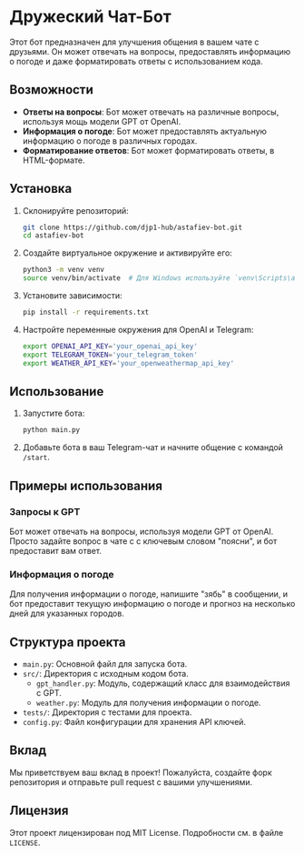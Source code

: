 # Дружеский Чат-Бот

Этот бот предназначен для улучшения общения в вашем чате с друзьями. Он может отвечать на вопросы, предоставлять информацию о погоде и даже форматировать ответы с использованием кода.

## Возможности

- **Ответы на вопросы**: Бот может отвечать на различные вопросы, используя мощь модели GPT от OpenAI.
- **Информация о погоде**: Бот может предоставлять актуальную информацию о погоде в различных городах.
- **Форматирование ответов**: Бот может форматировать ответы, в HTML-формате.

## Установка

1. Склонируйте репозиторий:
    ```bash
    git clone https://github.com/djp1-hub/astafiev-bot.git
    cd astafiev-bot
    ```

2. Создайте виртуальное окружение и активируйте его:
    ```bash
    python3 -m venv venv
    source venv/bin/activate  # Для Windows используйте `venv\Scripts\activate`
    ```

3. Установите зависимости:
    ```bash
    pip install -r requirements.txt
    ```

4. Настройте переменные окружения для OpenAI и Telegram:
    ```bash
    export OPENAI_API_KEY='your_openai_api_key'
    export TELEGRAM_TOKEN='your_telegram_token'
    export WEATHER_API_KEY='your_openweathermap_api_key'
    ```

## Использование

1. Запустите бота:
    ```bash
    python main.py
    ```

2. Добавьте бота в ваш Telegram-чат и начните общение с командой `/start`.

## Примеры использования

### Запросы к GPT

Бот может отвечать на вопросы, используя модели GPT от OpenAI. Просто задайте вопрос в чате c с ключевым словом "поясни", и бот предоставит вам ответ.

### Информация о погоде

Для получения информации о погоде, напишите "зябь" в сообщении, и бот предоставит текущую информацию о погоде и прогноз на несколько дней для указанных городов.


## Структура проекта

- `main.py`: Основной файл для запуска бота.
- `src/`: Директория с исходным кодом бота.
    - `gpt_handler.py`: Модуль, содержащий класс для взаимодействия с GPT.
    - `weather.py`: Модуль для получения информации о погоде.
- `tests/`: Директория с тестами для проекта.
- `config.py`: Файл конфигурации для хранения API ключей.

## Вклад

Мы приветствуем ваш вклад в проект! Пожалуйста, создайте форк репозитория и отправьте pull request с вашими улучшениями.

## Лицензия

Этот проект лицензирован под MIT License. Подробности см. в файле `LICENSE`.